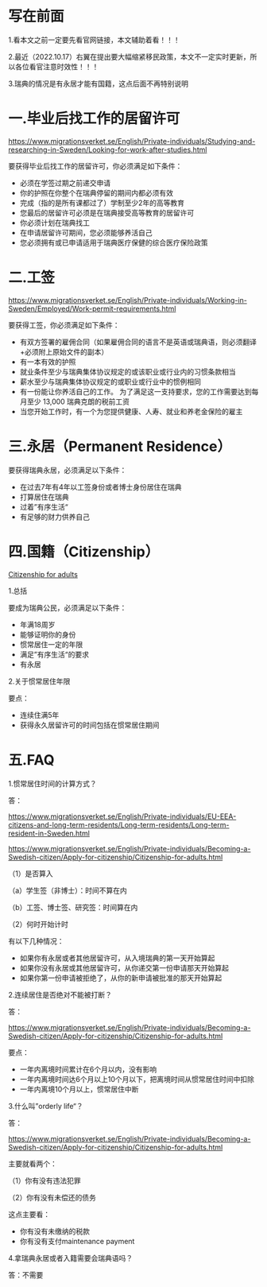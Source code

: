 # 写在前面

1.看本文之前一定要先看官网链接，本文辅助着看！！！

2.最近（2022.10.17）右翼在提出要大幅缩紧移民政策，本文不一定实时更新，所以各位看官注意时效性！！！

3.瑞典的情况是有永居才能有国籍，这点后面不再特别说明

# 一.毕业后找工作的居留许可

https://www.migrationsverket.se/English/Private-individuals/Studying-and-researching-in-Sweden/Looking-for-work-after-studies.html

要获得毕业后找工作的居留许可，你必须满足如下条件：

* 必须在学签过期之前递交申请
* 你的护照在你整个在瑞典停留的期间内都必须有效
* 完成（指的是所有课都过了）学制至少2年的高等教育
* 您最后的居留许可必须是在瑞典接受高等教育的居留许可
* 你必须计划在瑞典找工
* 在申请居留许可期间，您必须能够养活自己
* 您必须拥有或已申请适用于瑞典医疗保健的综合医疗保险政策

# 二.工签

https://www.migrationsverket.se/English/Private-individuals/Working-in-Sweden/Employed/Work-permit-requirements.html

要获得工签，你必须满足如下条件：

* 有双方签署的雇佣合同（如果雇佣合同的语言不是英语或瑞典语，则必须翻译+必须附上原始文件的副本）
* 有一本有效的护照
* 就业条件至少与瑞典集体协议规定的或该职业或行业内的习惯条款相当
* 薪水至少与瑞典集体协议规定的或职业或行业中的惯例相同
* 有一份能让你养活自己的工作。 为了满足这一支持要求，您的工作需要达到每月至少 13,000 瑞典克朗的税前工资
* 当您开始工作时，有一个为您提供健康、人寿、就业和养老金保险的雇主

# 三.永居（Permanent Residence）

要获得瑞典永居，必须满足以下条件：

* 在过去7年有4年以工签身份或者博士身份居住在瑞典
* 打算居住在瑞典
* 过着”有序生活“
* 有足够的财力供养自己

# 四.国籍（Citizenship）

[Citizenship for adults](https://www.migrationsverket.se/English/Private-individuals/Becoming-a-Swedish-citizen/Apply-for-citizenship/Citizenship-for-adults.html)

1.总括

要成为瑞典公民，必须满足以下条件：

* 年满18周岁
* 能够证明你的身份
* 惯常居住一定的年限
* 满足”有序生活“的要求
* 有永居

2.关于惯常居住年限

要点：

* 连续住满5年
* 获得永久居留许可的时间包括在惯常居住期间

# 五.FAQ

1.惯常居住时间的计算方式？

答：

https://www.migrationsverket.se/English/Private-individuals/EU-EEA-citizens-and-long-term-residents/Long-term-residents/Long-term-resident-in-Sweden.html

https://www.migrationsverket.se/English/Private-individuals/Becoming-a-Swedish-citizen/Apply-for-citizenship/Citizenship-for-adults.html

（1）是否算入

（a）学生签（非博士）：时间不算在内

（b）工签、博士签、研究签：时间算在内

（2）何时开始计时

有以下几种情况：

* 如果你有永居或者其他居留许可，从入境瑞典的第一天开始算起
* 如果你没有永居或其他居留许可，从你递交第一份申请那天开始算起
* 如果你第一份申请被拒绝了，从你的新申请被批准的那天开始算起

2.连续居住是否绝对不能被打断？

答：

https://www.migrationsverket.se/English/Private-individuals/Becoming-a-Swedish-citizen/Apply-for-citizenship/Citizenship-for-adults.html

要点：

* 一年内离境时间累计在6个月以内，没有影响
* 一年内离境时间达6个月以上10个月以下，把离境时间从惯常居住时间中扣除
* 一年内离境10个月以上，惯常居住中断

3.什么叫”orderly life“？

答：

https://www.migrationsverket.se/English/Private-individuals/Becoming-a-Swedish-citizen/Apply-for-citizenship/Citizenship-for-adults.html

主要就看两个：

（1）你有没有违法犯罪

（2）你有没有未偿还的债务

  这点主要看：

* 你有没有未缴纳的税款
* 你有没有支付maintenance payment

4.拿瑞典永居或者入籍需要会瑞典语吗？

答：不需要
